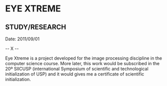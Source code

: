 # EYE XTREME
## STUDY/RESEARCH

Date: 2011/09/01

-- X --

Eye Xtreme is a project developed for the image processing discipline in the computer science course. More later, this work would be subscribed in the 20º SIICUSP (international Symposium of scientific and technological initialization of USP) and it would gives me a certificate of scientific initialization.